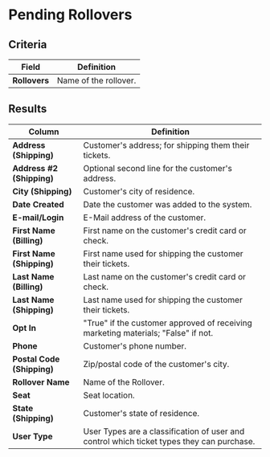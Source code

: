 # Pending Rollovers

## Criteria

| **Field** | **Definition** |
| --- | --- |
| **Rollovers** | Name of the rollover. |

## Results

| **Column** | **Definition** |
| --- | --- |
| **Address \(Shipping\)** | Customer's address; for shipping them their tickets. |
| **Address \#2 \(Shipping\)** | Optional second line for the customer's address.|
| **City \(Shipping\)** | Customer's city of residence.|
| **Date Created** | Date the customer was added to the system.|
| **E-mail/Login** | E-Mail address of the customer.|
| **First Name \(Billing\)** |  First name on the customer's credit card or check.|
| **First Name \(Shipping\)** | First name used for shipping the customer their tickets.|
| **Last Name \(Billing\)** | Last name on the customer's credit card or check.|
| **Last Name \(Shipping\)** |  Last name used for shipping the customer their tickets. |
| **Opt In** | "True" if the customer approved of receiving marketing materials; "False" if not. |
| **Phone** | Customer's phone number.|
| **Postal Code \(Shipping\)** |Zip/postal code of the customer's city.|
| **Rollover Name** | Name of the Rollover. |
| **Seat** | Seat location. |
| **State \(Shipping\)** | Customer's state of residence.|
| **User Type** | User Types are a classification of user and control which ticket types they can purchase. |

